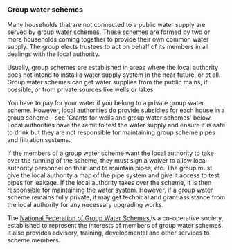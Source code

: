 ###  Group water schemes

Many households that are not connected to a public water supply are served by
group water schemes. These schemes are formed by two or more households coming
together to provide their own common water supply. The group elects trustees
to act on behalf of its members in all dealings with the local authority.

Usually, group schemes are established in areas where the local authority does
not intend to install a water supply system in the near future, or at all.
Group water schemes can get water supplies from the public mains, if possible,
or from private sources like wells or lakes.

You have to pay for your water if you belong to a private group water scheme.
However, local authorities do provide subsidies for each house in a group
scheme – see 'Grants for wells and group water schemes' below. Local
authorities have the remit to test the water supply and ensure it is safe to
drink but they are not responsible for maintaining group scheme pipes and
filtration systems.

If the members of a group water scheme want the local authority to take over
the running of the scheme, they must sign a waiver to allow local authority
personnel on their land to maintain pipes, etc. The group must give the local
authority a map of the pipe system and give it access to test pipes for
leakage. If the local authority takes over the scheme, it is then responsible
for maintaining the water system. However, if a group water scheme remains
fully private, it may get technical and grant assistance from the local
authority for any necessary upgrading works.

The [ National Federation of Group Water Schemes ](http://www.nfgws.ie/Home)
is a co-operative society, established to represent the interests of members
of group water schemes. It also provides advisory, training, developmental and
other services to scheme members.
